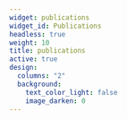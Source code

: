 ```yaml
---
widget: publications
widget_id: Publications
headless: true
weight: 10
title: publications
active: true
design:
  columns: "2"
  background:
    text_color_light: false
    image_darken: 0
---
```

